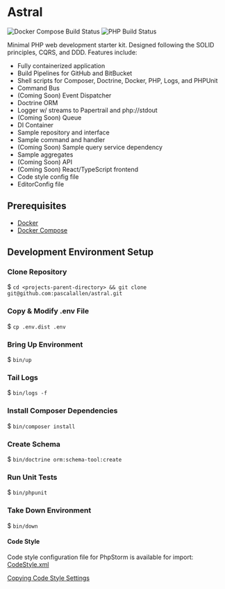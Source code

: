 # Astral

![Docker Compose Build Status](https://github.com/pascalallen/Astral/workflows/Docker%20Compose/badge.svg)
![PHP Build Status](https://github.com/pascalallen/Astral/workflows/PHP/badge.svg)

Minimal PHP web development starter kit. Designed following the SOLID principles, CQRS, and DDD. Features include:

- Fully containerized application
- Build Pipelines for GitHub and BitBucket
- Shell scripts for Composer, Doctrine, Docker, PHP, Logs, and PHPUnit
- Command Bus
- (Coming Soon) Event Dispatcher
- Doctrine ORM
- Logger w/ streams to Papertrail and php://stdout
- (Coming Soon) Queue
- DI Container
- Sample repository and interface
- Sample command and handler
- (Coming Soon) Sample query service dependency
- Sample aggregates
- (Coming Soon) API
- (Coming Soon) React/TypeScript frontend
- Code style config file
- EditorConfig file

## Prerequisites

- [Docker](https://www.docker.com/)
- [Docker Compose](https://docs.docker.com/compose/)

## Development Environment Setup

### Clone Repository

$ `cd <projects-parent-directory> && git clone git@github.com:pascalallen/astral.git`

### Copy & Modify .env File

$ `cp .env.dist .env`

### Bring Up Environment

$ `bin/up`

### Tail Logs

$ `bin/logs -f`

### Install Composer Dependencies

$ `bin/composer install`

### Create Schema

$ `bin/doctrine orm:schema-tool:create`

### Run Unit Tests

$ `bin/phpunit`

### Take Down Environment

$ `bin/down`

#### Code Style

Code style configuration file for PhpStorm is available for import: [CodeStyle.xml](etc/build/CodeStyle.xml)

[Copying Code Style Settings](https://www.jetbrains.com/help/phpstorm/copying-code-style-settings.html)
